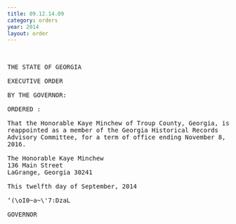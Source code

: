 ```yaml
---
title: 09.12.14.09
category: orders
year: 2014
layout: order
---
```


<pre> 

THE STATE OF GEORGIA

EXECUTIVE ORDER

BY THE GOVERNOR:

ORDERED :

That the Honorable Kaye Minchew of Troup County, Georgia, is
reappointed as a member of the Georgia Historical Records
Advisory Committee, for a term of office ending November 8,
2016.

The Honorable Kaye Minchew
136 Main Street
LaGrange, Georgia 30241

This twelfth day of September, 2014

‘(\oI0~a~\'7:DzaL

GOVERNOR

</pre>
